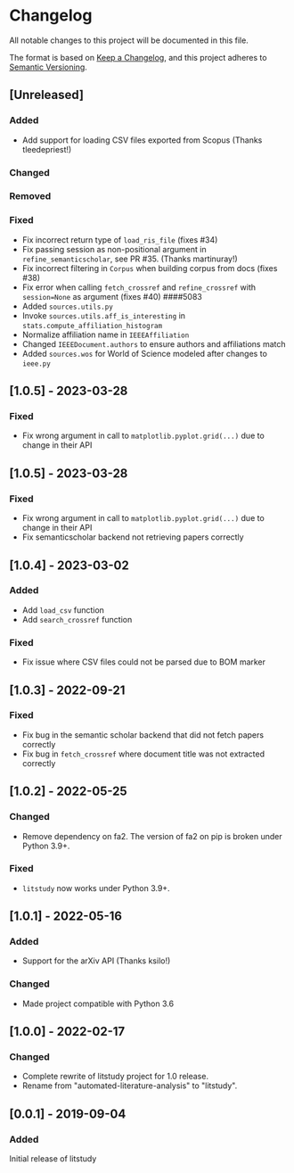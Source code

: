 # Changelog
All notable changes to this project will be documented in this file.

The format is based on [Keep a Changelog](https://keepachangelog.com/en/1.0.0/),
and this project adheres to [Semantic Versioning](https://semver.org/spec/v2.0.0.html).

## [Unreleased]
### Added
- Add support for loading CSV files exported from Scopus (Thanks tleedepriest!)

### Changed
### Removed
### Fixed
- Fix incorrect return type of `load_ris_file` (fixes #34)
- Fix passing session as non-positional argument in `refine_semanticscholar`, see PR #35. (Thanks martinuray!)
- Fix incorrect filtering in `Corpus` when building corpus from docs (fixes #38)
- Fix error when calling `fetch_crossref` and `refine_crossref` with `session=None` as argument (fixes #40)
####5083
- Added `sources.utils.py`
- Invoke `sources.utils.aff_is_interesting` in `stats.compute_affiliation_histogram`
- Normalize affiliation name in `IEEEAffiliation`
- Changed `IEEEDocument.authors` to ensure authors and affiliations match
- Added `sources.wos` for World of Science modeled after changes to `ieee.py`

## [1.0.5] - 2023-03-28
### Fixed
- Fix wrong argument in call to `matplotlib.pyplot.grid(...)` due to change in their API

## [1.0.5] - 2023-03-28
### Fixed
- Fix wrong argument in call to `matplotlib.pyplot.grid(...)` due to change in their API
- Fix semanticscholar backend not retrieving papers correctly

## [1.0.4] - 2023-03-02
### Added
- Add `load_csv` function
- Add `search_crossref` function

### Fixed
- Fix issue where CSV files could not be parsed due to BOM marker

## [1.0.3] - 2022-09-21

### Fixed

- Fix bug in the semantic scholar backend that did not fetch papers correctly
- Fix bug in `fetch_crossref` where document title was not extracted correctly

## [1.0.2] - 2022-05-25

### Changed
- Remove dependency on fa2. The version of fa2 on pip is broken under Python 3.9+.

### Fixed
- `litstudy` now works under Python 3.9+.


## [1.0.1] - 2022-05-16

### Added
- Support for the arXiv API (Thanks ksilo!)

### Changed
- Made project compatible with Python 3.6


## [1.0.0] - 2022-02-17

### Changed

- Complete rewrite of litstudy project for 1.0 release.
- Rename from "automated-literature-analysis" to "litstudy".

## [0.0.1] - 2019-09-04

### Added
Initial release of litstudy


